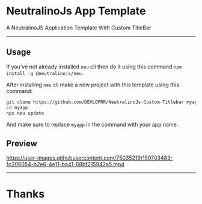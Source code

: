 # NeutralinoJs App Template
A NeutralinoJS Application Template With Custom TitleBar

---
## Usage

If you've not already installed `neu` cli then do it using this command `npm install -g @neutralinojs/neu`.

After installing `neu` cli make a new project with this template using this command:

```bash
git clone https://github.com/DEVLOPRR/NeutralinoJs-Custom-Titlebar myapp
cd myapp
npx neu update
```

And make sure to replace `myapp` in the command with your app name.

## Preview

https://user-images.githubusercontent.com/75035219/150703483-1c206054-b2e6-4e11-ba41-68bf215942a5.mp4

---
# Thanks
